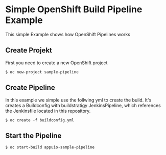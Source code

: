 # Simple OpenShift Build Pipeline Example

This simple Example shows how OpenShift Pipelines works

## Create Projekt

First you need to create a new OpenShift project

```
$ oc new-project sample-pipeline
```

## Create Pipeline

In this example we simple use the follwing yml to create the build. It's creates a Buildconfig with buildstratigy JenkinsPipeline, which references the Jenkinsfile located in this repository.

```
$ oc create -f buildconfig.yml
```

## Start the Pipeline


```
$ oc start-build appuio-sample-pipeline
```